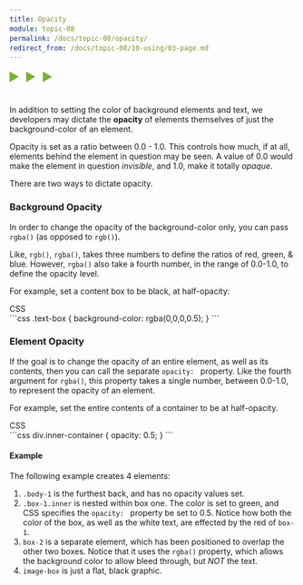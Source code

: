 ```yaml
---
title: Opacity
module: topic-08
permalink: /docs/topic-08/opacity/
redirect_from: /docs/topic-08/10-using/03-page.md
---
```


<img src="./../../../img/arrow-divider.svg" style="width: 75px; border: none; margin: 0px 0 20px 0" />

In addition to setting the color of background elements and text, we developers may dictate the **opacity** of elements themselves of just the background-color of an element.

Opacity is set as a ratio between 0.0 - 1.0. This controls how much, if at all, elements behind the element in question may be seen. A value of 0.0 would make the element in question _invisible_, and 1.0, make it totally _opaque_.

There are two ways to dictate opacity.


### Background Opacity

In order to change the opacity of the background-color only, you can pass `rgba()` (as opposed to `rgb()`).

Like, `rgb()`, `rgba()`, takes three numbers to define the ratios of red, green, & blue. However, `rgba()` also take a fourth number, in the range of 0.0-1.0, to define the opacity level.

For example, set a content box to be black, at half-opacity:

<div id="code-heading">CSS</div>
```css
.text-box {
    background-color: rgba(0,0,0,0.5);
}
```

### Element Opacity

If the goal is to change the opacity of an entire element, as well as its contents, then you can call the separate `opacity: ` property. Like the fourth argument for `rgba()`, this property takes a single number, between 0.0-1.0, to represent the opacity of an element.

For example, set the entire contents of a container to be at half-opacity.

<div id="code-heading">CSS</div>
```css
div.inner-container {
    opacity: 0.5;
}
```


#### Example

The following example creates 4 elements:

1. `.body-1` is the furthest back, and has no opacity values set.
2. `.box-1.inner` is nested within box one. The color is set to green, and CSS specifies the `opacity: ` property be set to 0.5. Notice how both the color of the box, as well as the white text, are effected by the red of `box-1`.
3. `box-2` is a separate element, which has been positioned to overlap the other two boxes. Notice that it uses the `rgba()` property, which allows the background color to allow bleed through, but _NOT_ the text.
4. `image-box` is just a flat, black graphic.


<div class="codepen-embed">
  <p data-height="600" data-theme-id="30567" data-slug-hash="BwbWEy" data-default-tab="css,result" data-user="Media-Ed-Online" data-embed-version="2" data-pen-title="[Topic-07] Opacity" class="codepen"></p>
</div>
